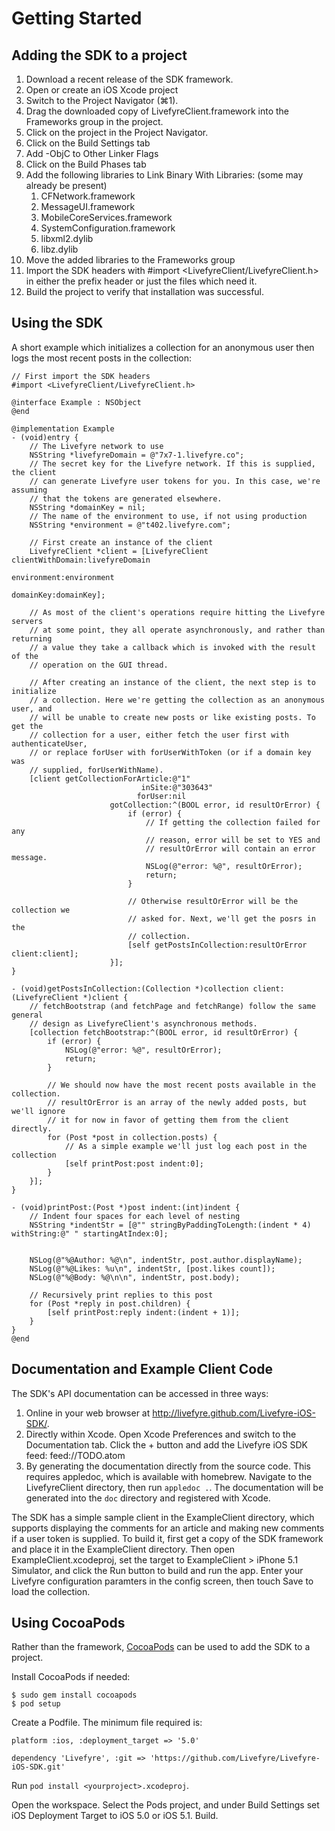 # Getting Started

## Adding the SDK to a project

1. Download a recent release of the SDK framework.
2. Open or create an iOS Xcode project
3. Switch to the Project Navigator (⌘1).
3. Drag the downloaded copy of LivefyreClient.framework into the Frameworks
   group in the project.
4. Click on the project in the Project Navigator.
5. Click on the Build Settings tab
6. Add -ObjC to Other Linker Flags
7. Click on the Build Phases tab
8. Add the following libraries to Link Binary With Libraries: (some may already
   be present)
    1. CFNetwork.framework
    2. MessageUI.framework
    3. MobileCoreServices.framework
    4. SystemConfiguration.framework
    5. libxml2.dylib
    6. libz.dylib
9. Move the added libraries to the Frameworks group
10. Import the SDK headers with #import <LivefyreClient/LivefyreClient.h> in
   either the prefix header or just the files which need it.
11. Build the project to verify that installation was successful.

## Using the SDK

A short example which initializes a collection for an anonymous user then logs
the most recent posts in the collection:

    // First import the SDK headers
    #import <LivefyreClient/LivefyreClient.h>

    @interface Example : NSObject
    @end

    @implementation Example
    - (void)entry {
        // The Livefyre network to use
        NSString *livefyreDomain = @"7x7-1.livefyre.co";
        // The secret key for the Livefyre network. If this is supplied, the client
        // can generate Livefyre user tokens for you. In this case, we're assuming
        // that the tokens are generated elsewhere.
        NSString *domainKey = nil;
        // The name of the environment to use, if not using production
        NSString *environment = @"t402.livefyre.com";

        // First create an instance of the client
        LivefyreClient *client = [LivefyreClient clientWithDomain:livefyreDomain
                                                      environment:environment
                                                        domainKey:domainKey];

        // As most of the client's operations require hitting the Livefyre servers
        // at some point, they all operate asynchronously, and rather than returning
        // a value they take a callback which is invoked with the result of the
        // operation on the GUI thread.

        // After creating an instance of the client, the next step is to initialize
        // a collection. Here we're getting the collection as an anonymous user, and
        // will be unable to create new posts or like existing posts. To get the
        // collection for a user, either fetch the user first with authenticateUser,
        // or replace forUser with forUserWithToken (or if a domain key was
        // supplied, forUserWithName).
        [client getCollectionForArticle:@"1"
                                 inSite:@"303643"
                                forUser:nil
                          gotCollection:^(BOOL error, id resultOrError) {
                              if (error) {
                                  // If getting the collection failed for any
                                  // reason, error will be set to YES and
                                  // resultOrError will contain an error message.
                                  NSLog(@"error: %@", resultOrError);
                                  return;
                              }

                              // Otherwise resultOrError will be the collection we
                              // asked for. Next, we'll get the posrs in the
                              // collection.
                              [self getPostsInCollection:resultOrError client:client];
                          }];
    }

    - (void)getPostsInCollection:(Collection *)collection client:(LivefyreClient *)client {
        // fetchBootstrap (and fetchPage and fetchRange) follow the same general
        // design as LivefyreClient's asynchronous methods.
        [collection fetchBootstrap:^(BOOL error, id resultOrError) {
            if (error) {
                NSLog(@"error: %@", resultOrError);
                return;
            }

            // We should now have the most recent posts available in the collection.
            // resultOrError is an array of the newly added posts, but we'll ignore
            // it for now in favor of getting them from the client directly.
            for (Post *post in collection.posts) {
                // As a simple example we'll just log each post in the collection
                [self printPost:post indent:0];
            }
        }];
    }

    - (void)printPost:(Post *)post indent:(int)indent {
        // Indent four spaces for each level of nesting
        NSString *indentStr = [@"" stringByPaddingToLength:(indent * 4) withString:@" " startingAtIndex:0];


        NSLog(@"%@Author: %@\n", indentStr, post.author.displayName);
        NSLog(@"%@Likes: %u\n", indentStr, [post.likes count]);
        NSLog(@"%@Body: %@\n\n", indentStr, post.body);

        // Recursively print replies to this post
        for (Post *reply in post.children) {
            [self printPost:reply indent:(indent + 1)];
        }
    }
    @end

## Documentation and Example Client Code

The SDK's API documentation can be accessed in three ways:

1. Online in your web browser at http://livefyre.github.com/Livefyre-iOS-SDK/.
2. Directly within Xcode. Open Xcode Preferences and switch to the
   Documentation tab. Click the + button and add the Livefyre iOS SDK feed:
   feed://TODO.atom
3. By generating the documentation directly from the source code. This requires
   appledoc, which is available with homebrew. Navigate to the LivefyreClient
   directory, then run `appledoc .`. The documentation will be generated into
   the `doc` directory and registered with Xcode.

The SDK has a simple sample client in the ExampleClient directory, which
supports displaying the comments for an article and making new comments if a
user token is supplied. To build it, first get a copy of the SDK framework and
place it in the ExampleClient directory. Then open ExampleClient.xcodeproj, set
the target to ExampleClient > iPhone 5.1 Simulator, and click the Run button to
build and run the app. Enter your Livefyre configuration paramters in the config
screen, then touch Save to load the collection.

## Using CocoaPods

Rather than the framework, [CocoaPods](http://cocoapods.org/) can be used to
add the SDK to a project.

Install CocoaPods if needed:

    $ sudo gem install cocoapods
    $ pod setup

Create a Podfile. The minimum file required is:

    platform :ios, :deployment_target => '5.0'

    dependency 'Livefyre', :git => 'https://github.com/Livefyre/Livefyre-iOS-SDK.git'

Run `pod install <yourproject>.xcodeproj`.

Open the workspace. Select the Pods project, and under Build Settings set iOS
Deployment Target to iOS 5.0 or iOS 5.1. Build.
